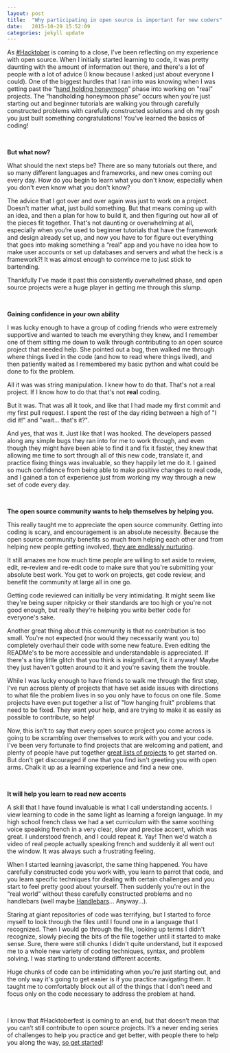 ```yaml
---
layout: post
title:  "Why participating in open source is important for new coders"
date:   2015-10-29 15:52:09
categories: jekyll update
---
```


As [#Hacktober](https://hacktoberfest.digitalocean.com/) is coming to a close, I've been reflecting on my experience with open source.  When I initially started learning to code, it was pretty daunting with the amount of information out there, and there's a lot of people with a lot of advice (I know because I asked just about everyone I could). One of the biggest hurdles that I ran into was knowing when I was getting past the “[hand holding honeymoon](http://www.vikingcodeschool.com/posts/why-learning-to-code-is-so-damn-hard)” phase into working on "real" projects. The “handholding honeymoon phase” occurs when you’re just starting out and beginner tutorials are walking you through carefully constructed problems with carefully constructed solutions and oh my gosh you just built something congratulations! You’ve learned the basics of coding!

<br />

**But what now?**

What should the next steps be? There are so many tutorials out there, and so many different languages and frameworks, and new ones coming out every day. How do you begin to learn what you don't know, especially when you don't even know what you don't know? 

The advice that I got over and over again was just to work on a project. Doesn't matter what, just build something. But that means coming up with an idea, and then a plan for how to build it, and then figuring out how all of the pieces fit together. That's not daunting or overwhelming at all, especially when you’re used to beginner tutorials that have the framework and design already set up, and now you have to for figure out everything that goes into making something a “real” app and you have no idea how to make user accounts or set up databases and servers and what the heck is a framework?! It was almost enough to convince me to just stick to bartending.

Thankfully I've made it past this consistently overwhelmed phase, and open source projects were a huge player in getting me through this slump.

<br />

**Gaining confidence in your own ability**

I was lucky enough to have a group of coding friends who were extremely supportive and wanted to teach me everything they knew, and I remember one of them sitting me down to walk through contributing to an open source project that needed help. She pointed out a bug, then walked me through where things lived in the code (and how to read where things lived), and then patiently waited as I remembered my basic python and what could be done to fix the problem.

All it was was string manipulation. I knew how to do that. That's not a real project. If I know how to do that that's not **real** coding.

But it was. That was all it took, and like that I had made my first commit and my first pull request. I spent the rest of the day riding between a high of "I did it!" and "wait... that's it?".

And yes, that was it. Just like that I was hooked. The developers passed along any simple bugs they ran into for me to work through, and even though they might have been able to find it and fix it faster, they knew that allowing me time to sort through all of this new code, translate it, and practice fixing things was invaluable, so they happily let me do it. I gained so much confidence from being able to make positive changes to real code, and I gained a ton of experience just from working my way through a new set of code every day.

<br />

**The open source community wants to help themselves by helping you.**

This really taught me to appreciate the open source community. Getting into coding is scary, and encouragement is an absolute necessity. Because the open source community benefits so much from helping each other and from helping new people getting involved, [they are endlessly nurturing](http://www.erikaheidi.com/blog/a-beginners-guide-to-open-source-making-your-first-contribution?utm_medium=community&utm_source=hacktoberfest&utm_campaign=digest1). 

It still amazes me how much time people are willing to set aside to review, edit, re-review and re-edit code to make sure that you're submitting your absolute best work. You get to work on projects, get code review, and benefit the community at large all in one go.

Getting code reviewed can initially be very intimidating. It might seem like they're being super nitpicky or their standards are too high or you're not good enough, but really they're helping you write better code for everyone's sake.

Another great thing about this community is that no contribution is too small. You're not expected (nor would they necessarily want you to) completely overhaul their code with some new feature. Even editing the READMe's to be more accessible and understandable is appreciated. If there's a tiny little glitch that you think is insignificant, fix it anyway! Maybe they just haven't gotten around to it and you're saving them the trouble.

While I was lucky enough to have friends to walk me through the first step, I’ve run across plenty of projects that have set aside issues with directions to what file the problem lives in so you only have to focus on one file. Some projects have even put together a list of "low hanging fruit" problems that need to be fixed. They want your help, and are trying to make it as easily as possible to contribute, so help!

Now, this isn't to say that every open source project you come across is going to be scrambling over themselves to work with you and your code. I've been very fortunate to find projects that are welcoming and patient, and plenty of people have put together [great lists of projects](https://hacktoberfest.digitalocean.com/?utm_medium=community&utm_source=hacktoberfest&utm_campaign=confirmationemail#projects) to get started on. But don't get discouraged if one that you find isn't greeting you with open arms. Chalk it up as a learning experience and find a new one.

<br />

**It will help you learn to read new accents**

A skill that I have found invaluable is what I call understanding accents. I view learning to code in the same light as learning a foreign language. In my high school french class we had a set curriculum with the same soothing voice speaking french in a very clear, slow and precise accent, which was great. I understood french, and I could repeat it. Yay! Then we'd watch a video of real people actually speaking french and suddenly it all went out the window. It was always such a frustrating feeling.

When I started learning javascript, the same thing happened. You have carefully constructed code you work with, you learn to parrot that code, and you learn specific techniques for dealing with certain challenges and you start to feel pretty good about yourself. Then suddenly you're out in the “real world” without these carefully constructed problems and no handlebars (well maybe [Handlebars](http://handlebarsjs.com/)... Anyway...). 

Staring at giant repositories of code was terrifying, but I started to force myself to look through the files until I found one in a language that I recognized. Then I would go through the file, looking up terms I didn't recognize, slowly piecing the bits of the file together until it started to make sense. Sure, there were still chunks I didn't quite understand, but it exposed me to a whole new variety of coding techniques, syntax, and problem solving. I was starting to understand different accents.

Huge chunks of code can be intimidating when you're just starting out, and the only way it's going to get easier is if you practice navigating them. It taught me to comfortably block out all of the things that I don't need and focus only on the code necessary to address the problem at hand.

<br />

I know that #Hacktoberfest is coming to an end, but that doesn’t mean that you can’t still contribute to open source projects. It’s a never ending series of challenges to help you practice and get better, with people there to help you along the way, [so get started](https://guides.github.com/activities/contributing-to-open-source/?utm_medium=community&utm_source=hacktoberfest&utm_campaign=digest1)!